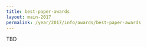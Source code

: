 ```yaml
---
title: best-paper-awards
layout: main-2017
permalink: /year/2017/info/awards/best-paper-awards
---
```


TBD
